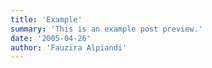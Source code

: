 ```yaml
---
title: 'Example'
summary: 'This is an example post preview.'
date: '2005-04-26'
author: 'Fauzira Alpiandi'
---
```

